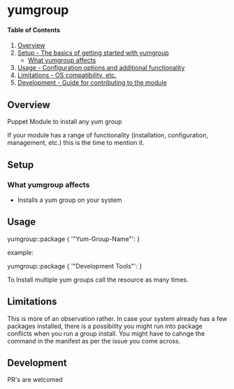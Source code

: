 # yumgroup

#### Table of Contents

1. [Overview](#overview)
2. [Setup - The basics of getting started with yumgroup](#setup)
    * [What yumgroup affects](#what-yumgroup-affects)
3. [Usage - Configuration options and additional functionality](#usage)
4. [Limitations - OS compatibility, etc.](#limitations)
5. [Development - Guide for contributing to the module](#development)

## Overview

Puppet Module to install any yum group

If your module has a range of functionality (installation, configuration,
management, etc.) this is the time to mention it.

## Setup

### What yumgroup affects

* Installs a yum group on your system

## Usage

yumgroup::package { '"Yum-Group-Name"': }

example:

yumgroup::package { '"Development Tools"': }

To Install multiple yum groups call the resource as many times.


## Limitations

This is more of an observation rather. In case your system already has a few packages installed, there is a possibility you might run into package conflicts when you run a group install. You might have to cahnge the command in the manifest as per the issue you come across.

## Development

PR's are welcomed
